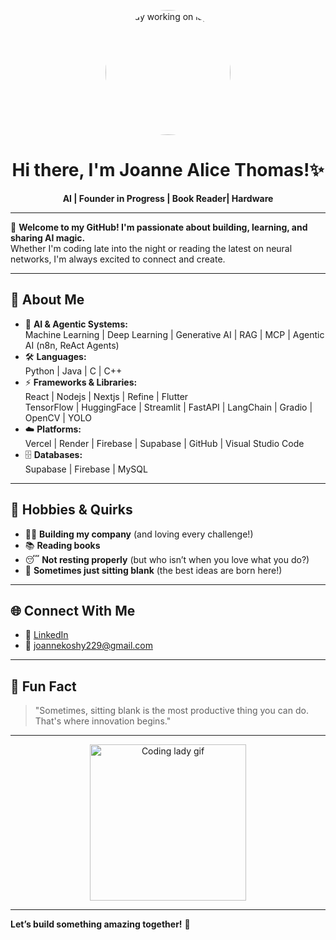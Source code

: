 


<p align="center">
  <img src="https://encrypted-tbn0.gstatic.com/images?q=tbn:ANd9GcSOf0vJZmIJCozqFwe03aYW_ynE_3d1ECH9IQ&s?auto=format&fit=crop&w=600&q=80" width="200" height="200" style="border-radius:50%;" alt="Lady working on laptop"/>
</p>

<h1 align="center">Hi there, I'm Joanne Alice Thomas!✨</h1>

<p align="center">
  <b>AI | Founder in Progress | Book Reader| Hardware</b>
</p>

---

🌸 **Welcome to my GitHub! I'm passionate about building, learning, and sharing AI magic.**  
Whether I'm coding late into the night or reading the latest on neural networks, I'm always excited to connect and create.

---

## 🚀 About Me

- 🧠 **AI & Agentic Systems:**  
  Machine Learning | Deep Learning | Generative AI | RAG | MCP | Agentic AI (n8n, ReAct Agents)
- 🛠️ **Languages:**  
  Python | Java | C | C++
- ⚡ **Frameworks & Libraries:**  
  React | Nodejs | Nextjs | Refine | Flutter  
  TensorFlow | HuggingFace | Streamlit | FastAPI | LangChain | Gradio | OpenCV | YOLO
- ☁️ **Platforms:**  
  Vercel | Render | Firebase | Supabase | GitHub | Visual Studio Code
- 🗄️ **Databases:**  
  Supabase | Firebase | MySQL

---

## 💖 Hobbies & Quirks

- 🦸‍♀️ **Building my company** (and loving every challenge!)
- 📚 **Reading books**
- 😴 **Not resting properly** (but who isn’t when you love what you do?)
- 🌌 **Sometimes just sitting blank** (the best ideas are born here!)

---

## 🌐 Connect With Me

- 💼 [LinkedIn](https://www.linkedin.com/in/joannealicethomas)
- 📧 joannekoshy229@gmail.com

---



## 🦄 Fun Fact

> "Sometimes, sitting blank is the most productive thing you can do. That's where innovation begins."

---

<p align="center">
  <img src="https://media.giphy.com/media/l0MYt5jPR6QX5pnqM/giphy.gif" width="250" alt="Coding lady gif"/>
</p>

---

**Let’s build something amazing together!** 💌

````
